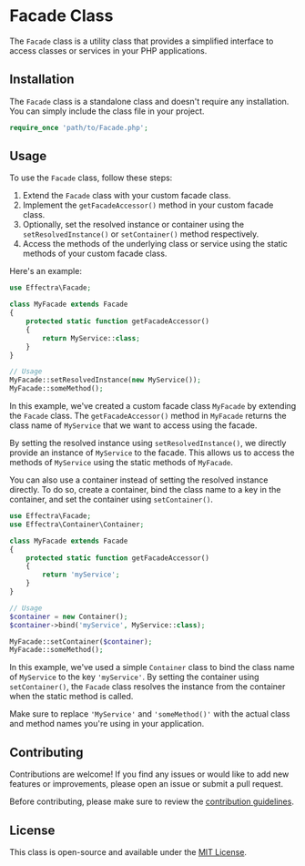 # Facade Class

The `Facade` class is a utility class that provides a simplified interface to access classes or services in your PHP applications.

## Installation

The `Facade` class is a standalone class and doesn't require any installation. You can simply include the class file in your project.

```php
require_once 'path/to/Facade.php';
```

## Usage

To use the `Facade` class, follow these steps:

1. Extend the `Facade` class with your custom facade class.
2. Implement the `getFacadeAccessor()` method in your custom facade class.
3. Optionally, set the resolved instance or container using the `setResolvedInstance()` or `setContainer()` method respectively.
4. Access the methods of the underlying class or service using the static methods of your custom facade class.

Here's an example:

```php
use Effectra\Facade;

class MyFacade extends Facade
{
    protected static function getFacadeAccessor()
    {
        return MyService::class;
    }
}

// Usage
MyFacade::setResolvedInstance(new MyService());
MyFacade::someMethod();
```

In this example, we've created a custom facade class `MyFacade` by extending the `Facade` class. The `getFacadeAccessor()` method in `MyFacade` returns the class name of `MyService` that we want to access using the facade.

By setting the resolved instance using `setResolvedInstance()`, we directly provide an instance of `MyService` to the facade. This allows us to access the methods of `MyService` using the static methods of `MyFacade`.

You can also use a container instead of setting the resolved instance directly. To do so, create a container, bind the class name to a key in the container, and set the container using `setContainer()`.

```php
use Effectra\Facade;
use Effectra\Container\Container;

class MyFacade extends Facade
{
    protected static function getFacadeAccessor()
    {
        return 'myService';
    }
}

// Usage
$container = new Container();
$container->bind('myService', MyService::class);

MyFacade::setContainer($container);
MyFacade::someMethod();
```

In this example, we've used a simple `Container` class to bind the class name of `MyService` to the key `'myService'`. By setting the container using `setContainer()`, the `Facade` class resolves the instance from the container when the static method is called.

Make sure to replace `'MyService'` and `'someMethod()'` with the actual class and method names you're using in your application.

## Contributing

Contributions are welcome! If you find any issues or would like to add new features or improvements, please open an issue or submit a pull request.

Before contributing, please make sure to review the [contribution guidelines](CONTRIBUTING.md).

## License

This class is open-source and available under the [MIT License](LICENSE).
